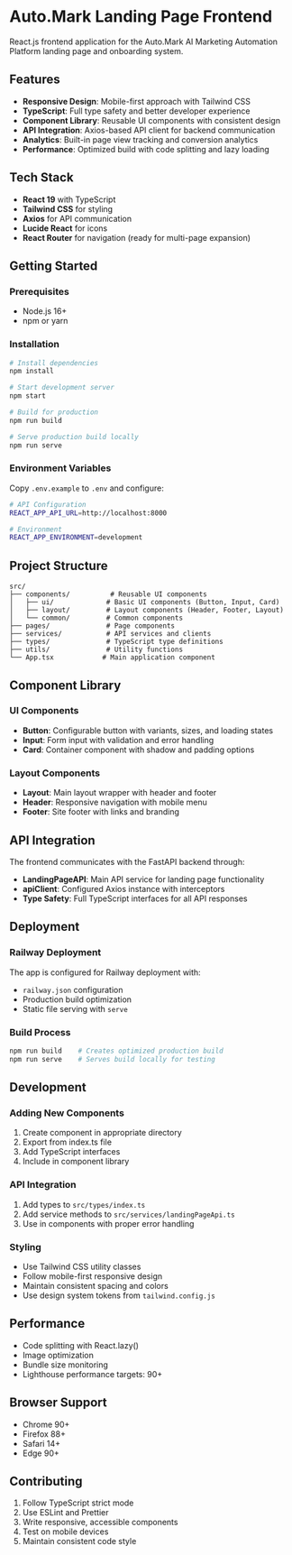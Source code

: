 # Auto.Mark Landing Page Frontend

React.js frontend application for the Auto.Mark AI Marketing Automation Platform landing page and onboarding system.

## Features

- **Responsive Design**: Mobile-first approach with Tailwind CSS
- **TypeScript**: Full type safety and better developer experience
- **Component Library**: Reusable UI components with consistent design
- **API Integration**: Axios-based API client for backend communication
- **Analytics**: Built-in page view tracking and conversion analytics
- **Performance**: Optimized build with code splitting and lazy loading

## Tech Stack

- **React 19** with TypeScript
- **Tailwind CSS** for styling
- **Axios** for API communication
- **Lucide React** for icons
- **React Router** for navigation (ready for multi-page expansion)

## Getting Started

### Prerequisites

- Node.js 16+ 
- npm or yarn

### Installation

```bash
# Install dependencies
npm install

# Start development server
npm start

# Build for production
npm run build

# Serve production build locally
npm run serve
```

### Environment Variables

Copy `.env.example` to `.env` and configure:

```bash
# API Configuration
REACT_APP_API_URL=http://localhost:8000

# Environment
REACT_APP_ENVIRONMENT=development
```

## Project Structure

```
src/
├── components/          # Reusable UI components
│   ├── ui/             # Basic UI components (Button, Input, Card)
│   ├── layout/         # Layout components (Header, Footer, Layout)
│   └── common/         # Common components
├── pages/              # Page components
├── services/           # API services and clients
├── types/              # TypeScript type definitions
├── utils/              # Utility functions
└── App.tsx            # Main application component
```

## Component Library

### UI Components

- **Button**: Configurable button with variants, sizes, and loading states
- **Input**: Form input with validation and error handling
- **Card**: Container component with shadow and padding options

### Layout Components

- **Layout**: Main layout wrapper with header and footer
- **Header**: Responsive navigation with mobile menu
- **Footer**: Site footer with links and branding

## API Integration

The frontend communicates with the FastAPI backend through:

- **LandingPageAPI**: Main API service for landing page functionality
- **apiClient**: Configured Axios instance with interceptors
- **Type Safety**: Full TypeScript interfaces for all API responses

## Deployment

### Railway Deployment

The app is configured for Railway deployment with:

- `railway.json` configuration
- Production build optimization
- Static file serving with `serve`

### Build Process

```bash
npm run build    # Creates optimized production build
npm run serve    # Serves build locally for testing
```

## Development

### Adding New Components

1. Create component in appropriate directory
2. Export from index.ts file
3. Add TypeScript interfaces
4. Include in component library

### API Integration

1. Add types to `src/types/index.ts`
2. Add service methods to `src/services/landingPageApi.ts`
3. Use in components with proper error handling

### Styling

- Use Tailwind CSS utility classes
- Follow mobile-first responsive design
- Maintain consistent spacing and colors
- Use design system tokens from `tailwind.config.js`

## Performance

- Code splitting with React.lazy()
- Image optimization
- Bundle size monitoring
- Lighthouse performance targets: 90+

## Browser Support

- Chrome 90+
- Firefox 88+
- Safari 14+
- Edge 90+

## Contributing

1. Follow TypeScript strict mode
2. Use ESLint and Prettier
3. Write responsive, accessible components
4. Test on mobile devices
5. Maintain consistent code style